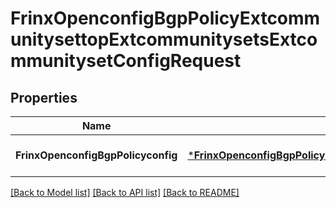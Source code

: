 # FrinxOpenconfigBgpPolicyExtcommunitysettopExtcommunitysetsExtcommunitysetConfigRequest

## Properties
Name | Type | Description | Notes
------------ | ------------- | ------------- | -------------
**FrinxOpenconfigBgpPolicyconfig** | [***FrinxOpenconfigBgpPolicyExtcommunitysettopExtcommunitysetsExtcommunitysetConfig**](frinx.openconfig.bgp.policy.extcommunitysettop.extcommunitysets.extcommunityset.Config.md) |  | [optional] [default to null]

[[Back to Model list]](../README.md#documentation-for-models) [[Back to API list]](../README.md#documentation-for-api-endpoints) [[Back to README]](../README.md)


